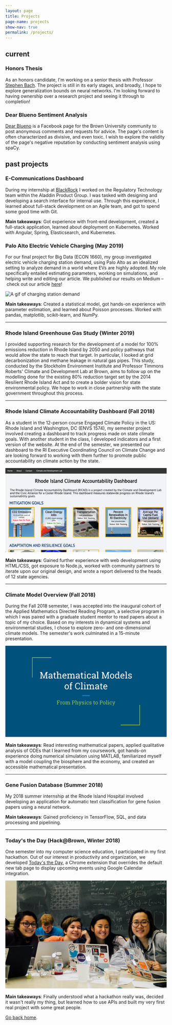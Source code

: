 ```yaml
---
layout: page
title: Projects
page-name: projects
show-nav: true
permalink: /projects/
---
```

## current

### Honors Thesis
As an honors candidate, I'm working on a senior thesis with Professor [Stephen Bach](http://stephenbach.net/). The project is still in its early stages, and broadly, I hope to explore generalization bounds on neural networks. I'm looking forward to having ownership over a research project and seeing it through to completion!

### Dear Blueno Sentiment Analysis
[Dear Blueno](https://www.facebook.com/dearblueno/) is a Facebook page for the Brown University community to post anonymous comments and requests for advice. The page's content is often characterized as divisive, and even toxic. I wish to explore the validity of the page's negative reputation by conducting sentiment analysis using spaCy.

## past projects

### E-Communications Dashboard
During my internship at [BlackRock](http://blackrock.com/) I worked on the Regulatory Technology team within the Aladdin Product Group. I was tasked with designing and developing a search interface for internal use. Through this experience, I learned about full-stack development on an Agile team, and got to spend some good time with Git.

**Main takeaways**: Got experience with front-end development, created a full-stack application, learned about deployment on Kubernetes. Worked with Angular, Spring, Elasticsearch, and Kubernetes.

### Palo Alto Electric Vehicle Charging (May 2019)
For our final project for Big Data (ECON 1660), my group investigated electric vehicle charging station demand, using Palo Alto as an idealized setting to analyze demand in a world where EVs are highly adopted. My role specifically entailed estimating parameters, working on simulations, and helping write and editing our article. We published our results on Medium – check out our article [here](https://medium.com/@angiejwkim/electric-vehicle-charging-policies-effect-on-charging-demand-41b477e74128)!

<div class="proj-img"><img src="https://cdn-images-1.medium.com/max/1600/0*LwgAompNz88lGojY" alt="A gif of charging station demand"></div>

**Main takeaways**: Created a statistical model, got hands-on experience with parameter estimation, and learned about Poisson processes. Worked with pandas, matplotlib, scikit-learn, and NumPy.

---
### Rhode Island Greenhouse Gas Study (Winter 2019)
I provided supporting research for the development of a model for 100% emissions reduction in Rhode Island by 2050 and policy pathways that would allow the state to reach that target. In particular, I looked at grid decarbonization and methane leakage in natural gas pipes. This study, conducted by the Stockholm Environment Institute and Professor Timmons Roberts' Climate and Development Lab at Brown, aims to follow up on the modelling done for the existing 80% reduction target set by the 2014 Resilient Rhode Island Act and to create a bolder vision for state environmental policy. We hope to work in close partnership with the state government throughout this process.

---
### Rhode Island Climate Accountability Dashboard (Fall 2018)
As a student in the 12-person course Engaged Climate Policy in the US: Rhode Island and Washington, DC (ENVS 1574), my semester project involved creating a dashboard to track progress made on state climate goals. With another student in the class, I developed indicators and a first version of the website. At the end of the semester, we presented our dashboard to the RI Executive Coordinating Council on Climate Change and are looking forward to working with them further to promote public accountability on climate action by the state.

<div class="proj-img"><img src="../images/RICAD.png" alt="A screenshot of the dashboard"/></div>

**Main takeaways**: Gained further experience with web development using HTML/CSS, got exposure to Node.js, worked with community partners to iterate upon our original design, and wrote a report delivered to the heads of 12 state agencies.

---
### Climate Model Overview (Fall 2018)
During the Fall 2018 semester, I was accepted into the inaugural cohort of the Applied Mathematics Directed Reading Program, a selective program in which I was paired with a graduate student mentor to read papers about a topic of my choice. Based on my interests in dynamical systems and environmental studies, I chose to explore zero- and one-dimensional climate models. The semester's work culminated in a 15-minute presentation.

<div class="proj-img"><img src="../images/drp_pres.png" alt="The title slide from my final presentation"/></div>

**Main takeaways**: Read interesting mathematical papers, applied qualitative analysis of ODEs that I learned from my coursework, got hands-on experience doing numerical simulation using MATLAB, familiarized myself with a model coupling the biosphere and the economy, and created an accessible mathematical presentation.

---
### Gene Fusion Database (Summer 2018)
My 2018 summer internship at the Rhode Island Hospital involved developing an application for automatic text classification for gene fusion papers using a neural network. 

**Main takeaways**: Gained proficiency in TensorFlow, SQL, and data processing and pipelining.

---
### Today's the Day (Hack@Brown, Winter 2018)
One semester into my computer science education, I participated in my first hackathon. Out of our interest in productivity and organization, we developed [Today's the Day](https://chrome.google.com/webstore/detail/todays-the-day/amlbljdjjmjfcdcaajlghnboiolnbnnd?fbclid=IwAR0ofiif75wHJrfp9LBODGDMgV_NG4RSNRTgHP2LeUgKMu3c0jVaiPM7ip8), a Chrome extension that overrides the default new tab page to display upcoming events using Google Calendar integration.

<div class="proj-img"><img src="../images/hackatbrown.jpg" alt="My Hack@Brown team!"/></div>

**Main takeaways**: Finally understood what a hackathon really was, decided it wasn't really my thing, but learned how to use APIs and built my very first real project with some great people.

[Go back home](/).

